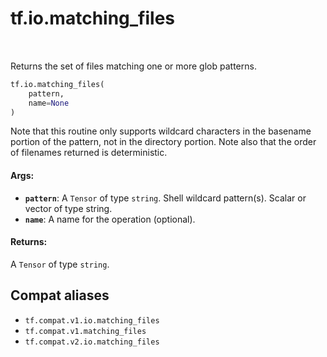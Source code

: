 <div itemscope itemtype="http://developers.google.com/ReferenceObject">
<meta itemprop="name" content="tf.io.matching_files" />
<meta itemprop="path" content="Stable" />
</div>

# tf.io.matching_files

<!-- Insert buttons and diff -->

<table class="tfo-notebook-buttons tfo-api" align="left">
</table>



Returns the set of files matching one or more glob patterns.

``` python
tf.io.matching_files(
    pattern,
    name=None
)
```



<!-- Placeholder for "Used in" -->

Note that this routine only supports wildcard characters in the
basename portion of the pattern, not in the directory portion.
Note also that the order of filenames returned is deterministic.

#### Args:


* <b>`pattern`</b>: A `Tensor` of type `string`.
  Shell wildcard pattern(s). Scalar or vector of type string.
* <b>`name`</b>: A name for the operation (optional).


#### Returns:

A `Tensor` of type `string`.


## Compat aliases

* `tf.compat.v1.io.matching_files`
* `tf.compat.v1.matching_files`
* `tf.compat.v2.io.matching_files`

